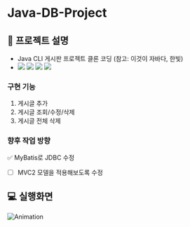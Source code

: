 # Java-DB-Project   

## 📑 프로젝트 설명
- Java CLI 게시판 프로젝트 클론 코딩
(참고: 이것이 자바다, 한빛)
- <img src="https://img.shields.io/badge/Java-007396?style=flat-square&logo=Java&logoColor=white"></a> <img src="https://img.shields.io/badge/MariaDB-1F305F?style=flat-square&logo=MariaDB&logoColor=white"></a> <img src="https://img.shields.io/badge/IntelliJ IDEA-2F8CBB?style=flat-square&logo=IntelliJ IDEA&logoColor=white"></a> <img src="https://img.shields.io/badge/Mybatis-FFFC00?style=flat-square&logo=Mybatis&logoColor=white"/></a>

### 구현 기능
1. 게시글 추가
2. 게시글 조회/수정/삭제
3. 게시글 전체 삭제

### 향후 작업 방향
✅ MyBatis로 JDBC 수정
- [ ] MVC2 모델을 적용해보도록 수정

## 💻 실행화면   
![Animation](https://github.com/kimg1623/Java-DB-Project/assets/40616792/fb495081-124b-412e-945a-d6d9bfba9679)
